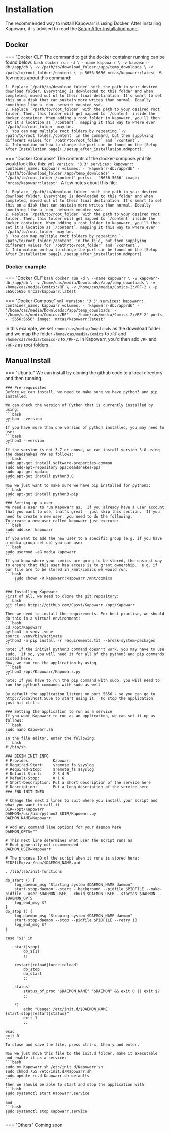 # Installation

The recommended way to install Kapowarr is using Docker. After installing Kapowarr, it is advised to read the [Setup After Installation page](./setup_after_installation.md).

## Docker
=== "Docker CLI"
	The command to get the docker container running can be found below:
	```bash
	docker run -d \
		--name kapowarr \
		-v kapowarr-db:/app/db \
		-v /path/to/download_folder:/app/temp_downloads \
		-v /path/to/root_folder:/content \
		-p 5656:5656
		mrcas/kapowarr:latest
	```
	A few notes about this command:

	1. Replace `/path/to/download_folder` with the path to your desired download folder. Everything is downloaded to this folder and when completed, moved out of to their final destination. It's smart to set this on a disk that can sustain more writes than normal. Ideally something like a _non_-network mounted ssd.
	2. Replace `/path/to/root_folder` with the path to your desired root folder. Then, this folder will get mapped to `/content` inside the docker container. When adding a root folder in Kapowarr, you'll then set it's location as `/content`, mapping it this way to where ever `/path/to/root_folder` may be.
	3. You can map multiple root folders by repeating `-v /path/to/root_folder:/content` in the command, but then supplying different values for `/path/to/root_folder` and `/content`.
	4. Information on how to change the port can be found on the [Setup After Installation page](./setup_after_installation.md#port).

=== "Docker Compose"
	The contents of the docker-compose.yml file would look like this:
	```yml
	version: '3.3'
	services:
		kapowarr:
			container_name: kapowarr
			volumes:
				- 'kapowarr-db:/app/db'
				- '/path/to/download_folder:/app/temp_downloads'
				- '/path/to/root_folder:/content'
			ports:
				- '5656:5656'
			image: 'mrcas/kapowarr:latest'
	```
	A few notes about this file:

	1. Replace `/path/to/download_folder` with the path to your desired download folder. Everything is downloaded to this folder and when completed, moved out of to their final destination. It's smart to set this on a disk that can sustain more writes than normal. Ideally something like a _non_-network mounted ssd.
	2. Replace `/path/to/root_folder` with the path to your desired root folder. Then, this folder will get mapped to `/content` inside the docker container. When adding a root folder in Kapowarr, you'll then set it's location as `/content`, mapping it this way to where ever `/path/to/root_folder` may be.
	3. You can map multiple root folders by repeating `- /path/to/root_folder:/content` in the file, but then supplying different values for `/path/to/root_folder` and `/content`.
	4. Information on how to change the port can be found on the [Setup After Installation page](./setup_after_installation.md#port).

### Docker example
=== "Docker CLI"
	```bash
	docker run -d \
		--name kapowarr \
		-v kapowarr-db:/app/db \
		-v /home/cas/media/Downloads:/app/temp_downloads \
		-v /home/cas/media/Comics:/RF \
		-v /home/cas/media/Comics-2:/RF-2 \
		-p 5656:5656
		mrcas/kapowarr:latest
	```

=== "Docker Compose"
	```yml
	version: '3.3'
	services:
		kapowarr:
			container_name: kapowarr
			volumes:
				- 'kapowarr-db:/app/db'
				- '/home/cas/media/Downloads:/app/temp_downloads'
				- '/home/cas/media/Comics:/RF'
				- '/home/cas/media/Comics-2:/RF-2'
			ports:
				- '5656:5656'
			image: 'mrcas/kapowarr:latest'
	```

In this example, we set `/home/cas/media/Downloads` as the download folder and we map the folder `/home/cas/media/Comics` to `/RF` and `/home/cas/media/Comics-2` to `/RF-2`. In Kapowarr, you'd then add `/RF` and `/RF-2` as root folders.

## Manual Install
=== "Ubuntu"
	We can install by cloning the github code to a local directory and then running.  
	
	### Pre-requisites
	Before we can install, we need to make sure we have python3 and pip installed.

	We can check the version of Python that is currently installed by using:
	```bash
	python --version
	```
	If you have more than one version of python installed, you may need to use:
	```bash
	python3 --version
	```
	If the version is not 3.7 or above, we can install version 3.8 using the deadsnakes PPA as follows:
	```bash
	sudo apt-get install software-properties-common
	sudo add-apt-repository ppa:deadsnakes/ppa
	sudo apt-get update
	sudo apt-get install python3.8
	```
	Now we just want to make sure we have pip installed for python3:
	```bash
	sudo apt-get install python3-pip
	```
	### Setting up a user
 	We need a user to run Kapowarr as.  If you already have a user account that you want to use, that's great - just skip this section.  If you need to create a new user, you need to do the following.
  	To create a new user called kapowarr just execute:
	```bash
   	sudo adduser kapowarr
 	```
	If you want to add the new user to a specific group (e.g. if you have a media group set up) you can use:
	```bash
 	sudo usermod -aG media kapowarr
  	```
   	If you know where your comics are going to be stored, the easiest way to ensure that this user has access is to grant ownership.  e.g. if our file are to be stored in /mnt/comics we would run:
	```bash
    	sudo chown -R kapowarr:kapowarr /mnt/comics
     	```
      
	### Installing Kapowarr
	First of all, we need to clone the git repository:
	```bash
	git clone https://github.com/Casvt/Kapowarr /opt/Kapowarr
	```
	Then we need to install the requirements. For best practise, we should do this in a virtual environment:
	```bash
 	cd /opt/Kapowarr
  	python3 -m venv .venv
	source .venv/bin/activate
 	python3 -m pip install -r requirements.txt --break-system-packages
  	```
   	note: If the initial python3 command doesn't work, you may have to use sudo.  If so, you will need it for all of the python3 and pip commands listed here.
	Now, we can run the application by using
	```bash
	python3 /opt/Kapowarr/Kapowarr.py
	```
	note: If you have to run the pip command with sudo, you will need to run the python3 commands with sudo as well

	By default the application listens on port 5656 - so you can go to http://localhost:5656 to start using it.  To stop the application, just hit ctrl-c

	### Setting the application to run as a service
	If you want Kapowarr to run as an application, we can set it up as follows:
	```bash
	sudo nano Kapowarr.sh
	```
	In the file editor, enter the following:
	```bash
	#!/bin/sh

	### BEGIN INIT INFO
	# Provides:          Kapowarr
	# Required-Start:    $remote_fs $syslog
	# Required-Stop:     $remote_fs $syslog
	# Default-Start:     2 3 4 5
	# Default-Stop:      0 1 6
	# Short-Description: Put a short description of the service here
	# Description:       Put a long description of the service here
	### END INIT INFO

	# Change the next 3 lines to suit where you install your script and what you want to call it
	DIR=/opt/Kapowarr
	DAEMON=/usr/bin/python3 $DIR/Kapowarr.py
	DAEMON_NAME=Kapowarr

	# Add any command line options for your daemon here
	DAEMON_OPTS=""

	# This next line determines what user the script runs as 
	# Root generally not recommended
	DAEMON_USER=kapowarr

	# The process ID of the script when it runs is stored here:
	PIDFILE=/var/run/$DAEMON_NAME.pid

	. /lib/lsb/init-functions

	do_start () {
		log_daemon_msg "Starting system $DAEMON_NAME daemon"
		start-stop-daemon --start --background --pidfile $PIDFILE --make-pidfile --user $DAEMON_USER --chuid $DAEMON_USER --startas $DAEMON -- $DAEMON_OPTS
		log_end_msg $?
	}
	do_stop () {
		log_daemon_msg "Stopping system $DAEMON_NAME daemon"
		start-stop-daemon --stop --pidfile $PIDFILE --retry 10
		log_end_msg $?
	}

	case "$1" in

		start|stop)
			do_${1}
			;;

		restart|reload|force-reload)
			do_stop
			do_start
			;;

		status)
			status_of_proc "$DAEMON_NAME" "$DAEMON" && exit 0 || exit $?
			;;

		*)
			echo "Usage: /etc/init.d/$DAEMON_NAME {start|stop|restart|status}"
			exit 1
			;;

	esac
	exit 0
	```
	To close and save the file, press ctrl-x, then y and enter.

	Now we just move this file to the init.d folder, make it executable and enable it as a service:
	```bash
	sudo mv Kapowarr.sh /etc/init.d/Kapowarr.sh
	sudo chmod 755 /etc/init.d/Kapowarr.sh
	sudo update-rc.d Kapowarr.sh defaults
	```
	Then we should be able to start and stop the application with:
	```bash
	sudo systemctl start Kapowarr.service
	```
	and 
	```bash
	sudo systemctl stop Kapowarr.service
	```
=== "Others"
	Coming soon

